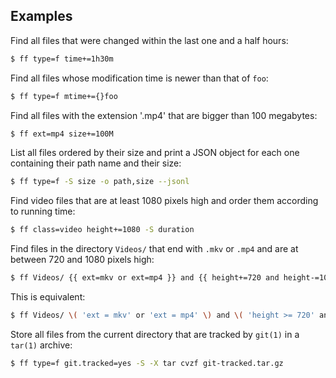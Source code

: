 ## Examples

Find all files that were changed within the last one and a half hours:

```sh
$ ff type=f time+=1h30m
```

Find all files whose modification time is newer than that of `foo`:

```sh
$ ff type=f mtime+={}foo
```

Find all files with the extension '.mp4' that are bigger than 100 megabytes:

```sh
$ ff ext=mp4 size+=100M
```

List all files ordered by their size and print a JSON object for each one
containing their path name and their size:

```sh
$ ff type=f -S size -o path,size --jsonl
```

Find video files that are at least 1080 pixels high and order them
according to running time:

```sh
$ ff class=video height+=1080 -S duration
```

Find files in the directory `Videos/` that end with `.mkv` or `.mp4` and are
at between 720 and 1080 pixels high:

```sh
$ ff Videos/ {{ ext=mkv or ext=mp4 }} and {{ height+=720 and height-=1080 }}
```

This is equivalent:

```sh
$ ff Videos/ \( 'ext = mkv' or 'ext = mp4' \) and \( 'height >= 720' and 'height <= 1080' \)
```

Store all files from the current directory that are tracked by `git(1)` in a
`tar(1)` archive:

```sh
$ ff type=f git.tracked=yes -S -X tar cvzf git-tracked.tar.gz
```

